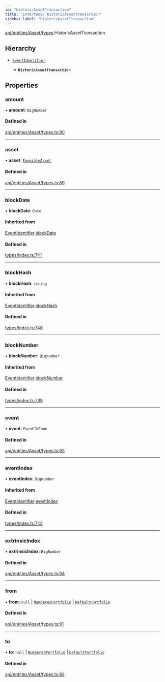 ```yaml
---
id: "HistoricAssetTransaction"
title: "Interface: HistoricAssetTransaction"
sidebar_label: "HistoricAssetTransaction"
---
```


[api/entities/Asset/types](../../../../../../modules/API/Entities/Asset/Types/Types.md).HistoricAssetTransaction

## Hierarchy

- [`EventIdentifier`](../../../../../Types/EventIdentifier/EventIdentifier.md)

  ↳ **`HistoricAssetTransaction`**

## Properties

### amount

• **amount**: `BigNumber`

#### Defined in

[api/entities/Asset/types.ts:90](https://github.com/PolymeshAssociation/polymesh-sdk/blob/372a67e5d/src/api/entities/Asset/types.ts#L90)

___

### asset

• **asset**: [`FungibleAsset`](../../../../../../classes/API/Entities/Asset/Fungible/FungibleAsset.md)

#### Defined in

[api/entities/Asset/types.ts:89](https://github.com/PolymeshAssociation/polymesh-sdk/blob/372a67e5d/src/api/entities/Asset/types.ts#L89)

___

### blockDate

• **blockDate**: `Date`

#### Inherited from

[EventIdentifier](../../../../../Types/EventIdentifier/EventIdentifier.md).[blockDate](../../../../../Types/EventIdentifier/EventIdentifier.md#blockdate)

#### Defined in

[types/index.ts:741](https://github.com/PolymeshAssociation/polymesh-sdk/blob/372a67e5d/src/types/index.ts#L741)

___

### blockHash

• **blockHash**: `string`

#### Inherited from

[EventIdentifier](../../../../../Types/EventIdentifier/EventIdentifier.md).[blockHash](../../../../../Types/EventIdentifier/EventIdentifier.md#blockhash)

#### Defined in

[types/index.ts:740](https://github.com/PolymeshAssociation/polymesh-sdk/blob/372a67e5d/src/types/index.ts#L740)

___

### blockNumber

• **blockNumber**: `BigNumber`

#### Inherited from

[EventIdentifier](../../../../../Types/EventIdentifier/EventIdentifier.md).[blockNumber](../../../../../Types/EventIdentifier/EventIdentifier.md#blocknumber)

#### Defined in

[types/index.ts:739](https://github.com/PolymeshAssociation/polymesh-sdk/blob/372a67e5d/src/types/index.ts#L739)

___

### event

• **event**: `EventIdEnum`

#### Defined in

[api/entities/Asset/types.ts:93](https://github.com/PolymeshAssociation/polymesh-sdk/blob/372a67e5d/src/api/entities/Asset/types.ts#L93)

___

### eventIndex

• **eventIndex**: `BigNumber`

#### Inherited from

[EventIdentifier](../../../../../Types/EventIdentifier/EventIdentifier.md).[eventIndex](../../../../../Types/EventIdentifier/EventIdentifier.md#eventindex)

#### Defined in

[types/index.ts:742](https://github.com/PolymeshAssociation/polymesh-sdk/blob/372a67e5d/src/types/index.ts#L742)

___

### extrinsicIndex

• **extrinsicIndex**: `BigNumber`

#### Defined in

[api/entities/Asset/types.ts:94](https://github.com/PolymeshAssociation/polymesh-sdk/blob/372a67e5d/src/api/entities/Asset/types.ts#L94)

___

### from

• **from**: ``null`` \| [`NumberedPortfolio`](../../../../../../classes/API/Entities/NumberedPortfolio/NumberedPortfolio.md) \| [`DefaultPortfolio`](../../../../../../classes/API/Entities/DefaultPortfolio/DefaultPortfolio.md)

#### Defined in

[api/entities/Asset/types.ts:91](https://github.com/PolymeshAssociation/polymesh-sdk/blob/372a67e5d/src/api/entities/Asset/types.ts#L91)

___

### to

• **to**: ``null`` \| [`NumberedPortfolio`](../../../../../../classes/API/Entities/NumberedPortfolio/NumberedPortfolio.md) \| [`DefaultPortfolio`](../../../../../../classes/API/Entities/DefaultPortfolio/DefaultPortfolio.md)

#### Defined in

[api/entities/Asset/types.ts:92](https://github.com/PolymeshAssociation/polymesh-sdk/blob/372a67e5d/src/api/entities/Asset/types.ts#L92)
